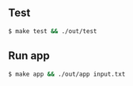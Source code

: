 ## Test

```bash
$ make test && ./out/test
```

## Run app

```bash
$ make app && ./out/app input.txt
```
